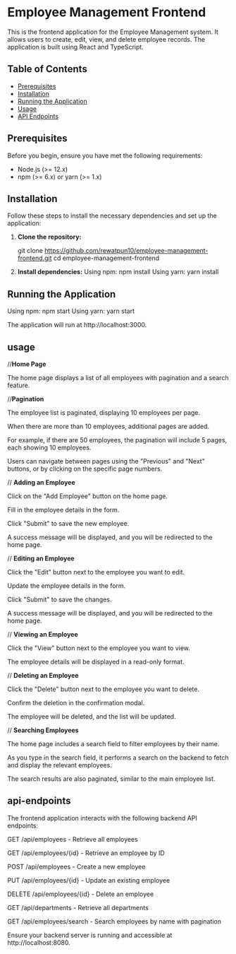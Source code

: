 # Employee Management Frontend

This is the frontend application for the Employee Management system. It allows users to create, edit, view, and delete employee records. The application is built using React and TypeScript.

## Table of Contents

- [Prerequisites](#prerequisites)
- [Installation](#installation)
- [Running the Application](#running-the-application)
- [Usage](#usage)
- [API Endpoints](#api-endpoints)

## Prerequisites

Before you begin, ensure you have met the following requirements:

- Node.js (>= 12.x)
- npm (>= 6.x) or yarn (>= 1.x)

## Installation

Follow these steps to install the necessary dependencies and set up the application:

1. **Clone the repository:**

   git clone https://github.com/rewatpun10/employee-management-frontend.git
   cd employee-management-frontend

 2. **Install dependencies:**
   Using npm: npm install
   Using yarn: yarn install

## Running the Application
   Using npm: npm start
   Using yarn: yarn start

   The application will run at http://localhost:3000.

## usage

//**Home Page**

The home page displays a list of all employees with pagination and a search feature.

//**Pagination**

The employee list is paginated, displaying 10 employees per page.

When there are more than 10 employees, additional pages are added.

For example, if there are 50 employees, the pagination will include 5 pages, each showing 10 employees.

Users can navigate between pages using the "Previous" and "Next" buttons, or by clicking on the specific page numbers.

// **Adding an Employee**

Click on the "Add Employee" button on the home page.

Fill in the employee details in the form.

Click "Submit" to save the new employee.

A success message will be displayed, and you will be redirected to the home page.


// **Editing an Employee**

Click the "Edit" button next to the employee you want to edit.

Update the employee details in the form.

Click "Submit" to save the changes.

A success message will be displayed, and you will be redirected to the home page.


// **Viewing an Employee**

Click the "View" button next to the employee you want to view.

The employee details will be displayed in a read-only format.

// **Deleting an Employee**

Click the "Delete" button next to the employee you want to delete.

Confirm the deletion in the confirmation modal.

The employee will be deleted, and the list will be updated.

// **Searching Employees**

The home page includes a search field to filter employees by their name.

As you type in the search field, it performs a search on the backend to fetch and display the relevant employees.

The search results are also paginated, similar to the main employee list.

## api-endpoints

The frontend application interacts with the following backend API endpoints:

GET /api/employees - Retrieve all employees

GET /api/employees/{id} - Retrieve an employee by ID

POST /api/employees - Create a new employee

PUT /api/employees/{id} - Update an existing employee

DELETE /api/employees/{id} - Delete an employee

GET /api/departments - Retrieve all departments

GET /api/employees/search - Search employees by name with pagination

Ensure your backend server is running and accessible at http://localhost:8080.

